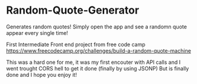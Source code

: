 # Random-Quote-Generator
Generates random quotes!
Simply open the app and see a randomn quote appear every single time!

First Intermediate Front end project from free code camp https://www.freecodecamp.org/challenges/build-a-random-quote-machine

This was a hard one for me, it was my first encouter with API calls and I went trought CORS hell to get it done (finally by using JSONP)
But is finally done and I hope you enjoy it!


